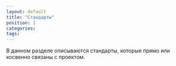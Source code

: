 ```yaml
---
layout: default
title: "Стандарты"
position: 1
categories: 
tags: 
---
```


В данном разделе описываются стандарты, которые прямо или косвенно связаны с проектом.

 



 

 

